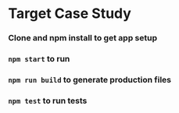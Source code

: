 # Target Case Study #

### Clone and npm install to get app setup ###

### `npm start` to run ###

### `npm run build` to generate production files ###

### `npm test` to run tests ###
